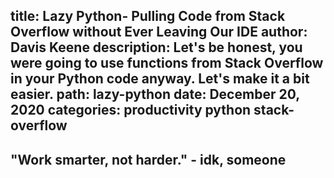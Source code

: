 title: Lazy Python- Pulling Code from Stack Overflow without Ever Leaving Our IDE
author: Davis Keene
description: Let's be honest, you were going to use functions from Stack Overflow in your Python code anyway. Let's make it a bit easier.
path: lazy-python
date: December 20, 2020
categories: productivity python stack-overflow
---

## "Work smarter, not harder." - idk, someone

<div>
<script src="https://ideone.com/e.js/9A4pWz" type="text/javascript"></script>
</div>